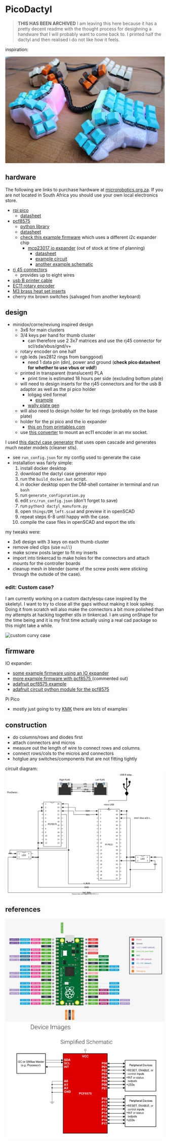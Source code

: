 # PicoDactyl

> **THIS HAS BEEN ARCHIVED**
> I am leaving this here because it has a pretty decent readme with the thought process for desighning a handware that I will probably want to come back to.
> I printed half the dactyl and then realised i do not like how it feels.

inspiration:

![inpiration](./dactyl.jpg)

## hardware

The following are links to purchase hardware at [microrobotics.org.za](https://microrobotics.org.za).
If you are not located in South Africa you should use your own local electronics store.

- [rpi pico](https://www.robotics.org.za/PI-PICO)
  - [datasheet](https://datasheets.raspberrypi.com/pico/pico-datasheet.pdf)
- [pcf8575](https://www.robotics.org.za/PCF8575-MOD)
  - [python library](https://pypi.org/project/pcf8575/)
  - [datasheet](https://www.ti.com/product/PCF8575)
  - [check this example firmware](https://github.com/KMKfw/kmk_firmware/blob/74fa1fb52e41b95c1df9047e1ffff39001bb67e6/user_keymaps/dzervas/lab68.py) which uses a different i2c expander chip
    - [mcp23017 io expander](https://www.robotics.org.za/MCP23017-DIPo) (out of stock at time of planning)
      - [datasheet](https://ww1.microchip.com/downloads/en/devicedoc/20001952c.pdf)
      - [example circuit](https://www.best-microcontroller-projects.com/mcp23017.html)
      - [another example schematic](https://cdn-learn.adafruit.com/assets/assets/000/036/490/original/lcds___displays_schem.png?1476373463)
- [rj 45 connectors](https://www.robotics.org.za/RJ45-CON-PCB)
  - provides up to eight wires
- [usb B printer cable](https://www.robotics.org.za/PAN-USBB-MUSB)
- [EC11 rotary encoder](https://www.robotics.org.za/EC11-VER-20)
- [M3 brass heat set inserts](https://www.robotics.org.za/SUL-M3-20)
- cherry mx brown switches (salvaged from another keyboard)

## design

- minidox/corne/reviung inspired design
  - 3x6 for main clusters
  - 3/4 keys per hand for thumb cluster
    - can therefore use 2 3x7 matrices and use the rj45 connector for scl/sda/vbus/gnd/v+
  - rotary encoder on one half
  - rgb leds (ws2812 rings from banggood)
    - need 1 data pin (din), power and ground (**check pico datasheet for whether to use vbus or vdd!**)
  - printed in transparent (translucent) PLA
    - print time is estimated 18 hours per side (excluding bottom plate)
  - will need to design inserts for the rj45 connectors and for the usb B adaptor as well as the pi pico holder
    - loligag sled format
      - [example](https://www.printables.com/model/152130-dactyl-maniform-pro-micro-v2-type-c-sled)
    - [wally plate gen](https://www.thingiverse.com/thing:47956/files)
  - will also need to design holder for led rings (probably on the base plate)
  - holder for the pi pico and the io expander
    - [this on from printables.com](https://www.printables.com/model/106736-raspberry-pi-pico-spacer-standoff)
  - use [this converter](https://www.thingiverse.com/thing:3770166) to mount an ec11 encoder in an mx socket.

I used [this dactyl case generator](https://github.com/joshreve/dactyl-keyboard) that uses open cascade and generates much neater models (cleaner stls).

- see ``run_config.json`` for my config used to generate the case
- installation was fairly simple:
  1. install docker desktop
  2. download the dactyl case generator repo
  3. run the ``build_docker.bat`` script.
  4. in docker desktop open the DM-shell container in terminal and run ``bash``
  5. run ``generate_configuration.py``
  6. edit ``src/run_config.json`` (don't forget to save)
  7. run ``python3 dactyl_manuform.py``
  8. open ``things/DM_left.scad`` and preview it in openSCAD
  9. repeat steps 6-8 until happy with the case.
  10. compile the case files in openSCAD and export the stls

my tweaks were:

- 3x6 design with 3 keys on each thumb cluster
- remove oled clips (use ``null``)
- make screw posts larger to fit my inserts
- import into tinkercad to make holes for the connectors and attach mounts for the controller boards
- cleanup mesh in blender (some of the screw posts were sticking through the outside of the case).

### **edit**: Custom case?

I am currently working on a custom dactylesqu case inspired by the skeletyl. I want to try to close all the gaps without making it look spikey.
Doing it from scratch will also make the connectors a bit more polished than my attempts at hacking together stls in tinkercad.
I am using onShape for the time being and it is my first time actually using a real cad package so this might take a while.

![custom curvy case](https://user-images.githubusercontent.com/78508907/200520518-5362a0e3-d372-4dba-8b42-34cc887bba1f.png)

## firmware

IO expander:

- [some example firmware using an IO expander](https://github.com/KMKfw/kmk_firmware/blob/74fa1fb52e41b95c1df9047e1ffff39001bb67e6/user_keymaps/dzervas/lab68.py)
- [more example firmware with pcf8575 ](https://github.com/kevin-nel/PyOledukey/blob/master/CircuitPython/kb.py)(commented out)
- [adafruit pcf8575 example](https://learn.adafruit.com/adafruit-pcf8575/overview)
- [adafruit circuit python module for the pcf8575](https://github.com/adafruit/Adafruit_CircuitPython_MCP230xx)

Pi Pico

- mostly just going to try [KMK](https://github.com/KMKfw/kmk_firmware) there are lots of examples

## construction

- do columns/rows and diodes first
- attach connectors and micros
- measure out the length of wire to connect rows and columns
- connect rows/cols to the micros and connectors
- hotglue any switches/components that are not fitting tightly

circuit diagram:
![circuit](./circuit.drawio.svg)

## references

![pico pinout](./pico-pinout.png)
![io expander pinout](./io-expander-circuit.png)

